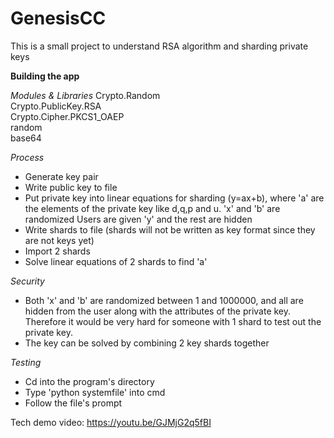 # GenesisCC
This is a small project to understand RSA algorithm and sharding private keys 

**Building the app**

*Modules & Libraries*
Crypto.Random\
Crypto.PublicKey.RSA\
Crypto.Cipher.PKCS1_OAEP\
random\
base64

*Process* 
- Generate key pair 
- Write public key to file 
- Put private key into linear equations for sharding (y=ax+b), where 'a' are the elements of the private key like d,q,p and u. 'x' and 'b' are randomized
Users are given 'y' and the rest are hidden 
- Write shards to file (shards will not be written as key format since they are not keys yet)
- Import 2 shards
- Solve linear equations of 2 shards to find 'a'

*Security* 
- Both 'x' and 'b' are randomized between 1 and 1000000, and all are hidden from the user along with the attributes of the private key. Therefore it would be very hard for someone with 1 shard to test out the private key.
- The key can be solved by combining 2 key shards together

*Testing*
- Cd into the program's directory 
- Type 'python systemfile' into cmd
- Follow the file's prompt 

Tech demo video: 
https://youtu.be/GJMjG2q5fBI
